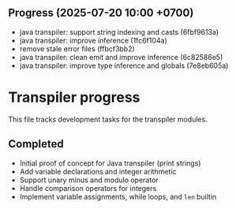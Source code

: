 ## Progress (2025-07-20 10:00 +0700)
- java transpiler: support string indexing and casts (6fbf9613a)
- java transpiler: improve inference (1fc6f104a)
- remove stale error files (ffbcf3bb2)
- java transpiler: clean emit and improve inference (6c82586e5)
- java transpiler: improve type inference and globals (7e8eb605a)

# Transpiler progress

This file tracks development tasks for the transpiler modules.

## Completed
- Initial proof of concept for Java transpiler (print strings)
- Add variable declarations and integer arithmetic
- Support unary minus and modulo operator
- Handle comparison operators for integers
- Implement variable assignments, while loops, and `len` builtin
